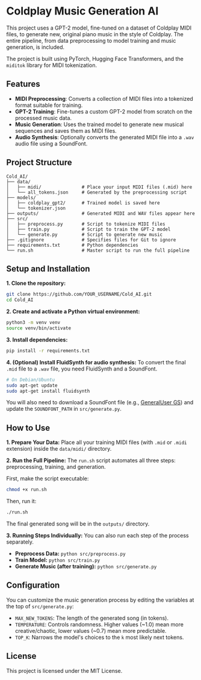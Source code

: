 # Coldplay Music Generation AI

This project uses a GPT-2 model, fine-tuned on a dataset of Coldplay MIDI files, to generate new, original piano music in the style of Coldplay. The entire pipeline, from data preprocessing to model training and music generation, is included.

The project is built using PyTorch, Hugging Face Transformers, and the `miditok` library for MIDI tokenization.

## Features
- **MIDI Preprocessing**: Converts a collection of MIDI files into a tokenized format suitable for training.
- **GPT-2 Training**: Fine-tunes a custom GPT-2 model from scratch on the processed music data.
- **Music Generation**: Uses the trained model to generate new musical sequences and saves them as MIDI files.
- **Audio Synthesis**: Optionally converts the generated MIDI file into a `.wav` audio file using a SoundFont.

## Project Structure
```
Cold_AI/
├── data/
│   ├── midi/               # Place your input MIDI files (.mid) here
│   └── all_tokens.json     # Generated by the preprocessing script
├── models/
│   ├── coldplay_gpt2/      # Trained model is saved here
│   └── tokenizer.json
├── outputs/                # Generated MIDI and WAV files appear here
├── src/
│   ├── preprocess.py       # Script to tokenize MIDI files
│   ├── train.py            # Script to train the GPT-2 model
│   └── generate.py         # Script to generate new music
├── .gitignore              # Specifies files for Git to ignore
├── requirements.txt        # Python dependencies
└── run.sh                  # Master script to run the full pipeline
```

## Setup and Installation

**1. Clone the repository:**
```bash
git clone https://github.com/YOUR_USERNAME/Cold_AI.git
cd Cold_AI
```

**2. Create and activate a Python virtual environment:**
```bash
python3 -m venv venv
source venv/bin/activate
```

**3. Install dependencies:**
```bash
pip install -r requirements.txt
```

**4. (Optional) Install FluidSynth for audio synthesis:**
To convert the final `.mid` file to a `.wav` file, you need FluidSynth and a SoundFont.
```bash
# On Debian/Ubuntu
sudo apt-get update
sudo apt-get install fluidsynth
```
You will also need to download a SoundFont file (e.g., [GeneralUser GS](https://schristiancollins.com/generaluser.php)) and update the `SOUNDFONT_PATH` in `src/generate.py`.

## How to Use

**1. Prepare Your Data:**
Place all your training MIDI files (with `.mid` or `.midi` extension) inside the `data/midi/` directory.

**2. Run the Full Pipeline:**
The `run.sh` script automates all three steps: preprocessing, training, and generation.

First, make the script executable:
```bash
chmod +x run.sh
```
Then, run it:
```bash
./run.sh
```
The final generated song will be in the `outputs/` directory.

**3. Running Steps Individually:**
You can also run each step of the process separately.

- **Preprocess Data:** `python src/preprocess.py`
- **Train Model:** `python src/train.py`
- **Generate Music (after training):** `python src/generate.py`

## Configuration
You can customize the music generation process by editing the variables at the top of `src/generate.py`:
- `MAX_NEW_TOKENS`: The length of the generated song (in tokens).
- `TEMPERATURE`: Controls randomness. Higher values (~1.0) mean more creative/chaotic, lower values (~0.7) mean more predictable.
- `TOP_K`: Narrows the model's choices to the `k` most likely next tokens.

## License
This project is licensed under the MIT License.